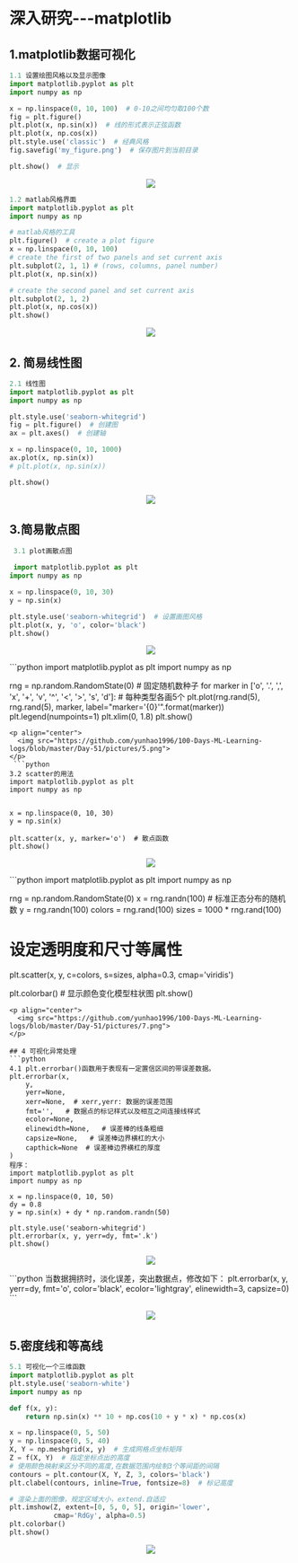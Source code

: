 # 深入研究---matplotlib

## 1.matplotlib数据可视化

```python
1.1 设置绘图风格以及显示图像
import matplotlib.pyplot as plt
import numpy as np

x = np.linspace(0, 10, 100)  # 0-10之间均匀取100个数
fig = plt.figure()
plt.plot(x, np.sin(x))  # 线的形式表示正弦函数
plt.plot(x, np.cos(x))
plt.style.use('classic')  # 经典风格
fig.savefig('my_figure.png')  # 保存图片到当前目录

plt.show()  # 显示
```
<p align="center">
  <img src="https://github.com/yunhao1996/100-Days-ML-Learning-logs/blob/master/Day-51/pictures/1.png">
</p>

```python
1.2 matlab风格界面
import matplotlib.pyplot as plt
import numpy as np

# matlab风格的工具
plt.figure()  # create a plot figure
x = np.linspace(0, 10, 100)
# create the first of two panels and set current axis
plt.subplot(2, 1, 1) # (rows, columns, panel number)
plt.plot(x, np.sin(x))

# create the second panel and set current axis
plt.subplot(2, 1, 2)
plt.plot(x, np.cos(x))
plt.show()
```
<p align="center">
  <img src="https://github.com/yunhao1996/100-Days-ML-Learning-logs/blob/master/Day-51/pictures/2.png">
</p>

## 2. 简易线性图
```python
2.1 线性图
import matplotlib.pyplot as plt
import numpy as np

plt.style.use('seaborn-whitegrid')
fig = plt.figure()  # 创建图
ax = plt.axes()  # 创建轴

x = np.linspace(0, 10, 1000)
ax.plot(x, np.sin(x))
# plt.plot(x, np.sin(x))

plt.show()
```

<p align="center">
  <img src="https://github.com/yunhao1996/100-Days-ML-Learning-logs/blob/master/Day-51/pictures/3.png">
</p>

## 3.简易散点图
```python
 3.1 plot画散点图
 
 import matplotlib.pyplot as plt
import numpy as np

x = np.linspace(0, 10, 30)
y = np.sin(x)

plt.style.use('seaborn-whitegrid')  # 设置画图风格
plt.plot(x, y, 'o', color='black')
plt.show()
```
<p align="center">
  <img src="https://github.com/yunhao1996/100-Days-ML-Learning-logs/blob/master/Day-51/pictures/4.png">
</p>
 ```python
import matplotlib.pyplot as plt
import numpy as np

rng = np.random.RandomState(0)  # 固定随机数种子
for marker in ['o', '.', ',', 'x', '+', 'v', '^', '<', '>', 's', 'd']:  # 每种类型各画5个
    plt.plot(rng.rand(5), rng.rand(5), marker,
             label="marker='{0}'".format(marker))
plt.legend(numpoints=1)
plt.xlim(0, 1.8)
plt.show()
```
<p align="center">
  <img src="https://github.com/yunhao1996/100-Days-ML-Learning-logs/blob/master/Day-51/pictures/5.png">
</p>
 ```python
3.2 scatter的用法
import matplotlib.pyplot as plt
import numpy as np


x = np.linspace(0, 10, 30)
y = np.sin(x)

plt.scatter(x, y, marker='o')  # 散点函数
plt.show()
```
<p align="center">
  <img src="https://github.com/yunhao1996/100-Days-ML-Learning-logs/blob/master/Day-51/pictures/6.png">
</p>
```python
import matplotlib.pyplot as plt
import numpy as np

rng = np.random.RandomState(0)
x = rng.randn(100)  # 标准正态分布的随机数
y = rng.randn(100)
colors = rng.rand(100)
sizes = 1000 * rng.rand(100)

# 设定透明度和尺寸等属性
plt.scatter(x, y, c=colors, s=sizes, alpha=0.3,
            cmap='viridis')

plt.colorbar()  # 显示颜色变化模型柱状图
plt.show()
```
<p align="center">
  <img src="https://github.com/yunhao1996/100-Days-ML-Learning-logs/blob/master/Day-51/pictures/7.png">
</p>

## 4 可视化异常处理
```python
4.1 plt.errorbar()函数用于表现有一定置信区间的带误差数据。
plt.errorbar(x,   
	y,   
	yerr=None,  
	xerr=None,  # xerr,yerr: 数据的误差范围  
	fmt='',   # 数据点的标记样式以及相互之间连接线样式
	ecolor=None, 
	elinewidth=None,   # 误差棒的线条粗细
	capsize=None,   # 误差棒边界横杠的大小
	capthick=None  # 误差棒边界横杠的厚度
)
程序：
import matplotlib.pyplot as plt
import numpy as np

x = np.linspace(0, 10, 50)
dy = 0.8
y = np.sin(x) + dy * np.random.randn(50)

plt.style.use('seaborn-whitegrid')
plt.errorbar(x, y, yerr=dy, fmt='.k')
plt.show()
```
<p align="center">
  <img src="https://github.com/yunhao1996/100-Days-ML-Learning-logs/blob/master/Day-51/pictures/8.png">
</p>
```python
当数据拥挤时，淡化误差，突出数据点，修改如下：
plt.errorbar(x, y, yerr=dy, fmt='o', color='black',
             ecolor='lightgray', elinewidth=3, capsize=0)
```    
<p align="center">
  <img src="https://github.com/yunhao1996/100-Days-ML-Learning-logs/blob/master/Day-51/pictures/9.png">
</p>


## 5.密度线和等高线
```python
5.1 可视化一个三维函数
import matplotlib.pyplot as plt
plt.style.use('seaborn-white')
import numpy as np

def f(x, y):
    return np.sin(x) ** 10 + np.cos(10 + y * x) * np.cos(x)

x = np.linspace(0, 5, 50)
y = np.linspace(0, 5, 40)
X, Y = np.meshgrid(x, y)  # 生成网格点坐标矩阵
Z = f(X, Y)  # 指定坐标点出的高度
# 使用颜色映射来区分不同的高度,在数据范围内绘制3个等间距的间隔
contours = plt.contour(X, Y, Z, 3, colors='black')
plt.clabel(contours, inline=True, fontsize=8)  # 标记高度

# 渲染上面的图像，规定区域大小，extend.自适应
plt.imshow(Z, extent=[0, 5, 0, 5], origin='lower',
           cmap='RdGy', alpha=0.5)
plt.colorbar()
plt.show()
```
<p align="center">
  <img src="https://github.com/yunhao1996/100-Days-ML-Learning-logs/blob/master/Day-51/pictures/10.png">
</p>


